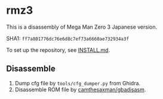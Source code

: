 # rmz3

This is a disassembly of Mega Man Zero 3 Japanese version.

SHA1: `ff7a801776dc76e6d8c7ef73a6660ae732934a3f`

To set up the repository, see [INSTALL.md](INSTALL.md).

## Disassemble 

1. Dump cfg file by `tools/cfg_dumper.py` from Ghidra.
2. Disassemble ROM file by [camthesaxman/gbadisasm](https://github.com/camthesaxman/gbadisasm).

